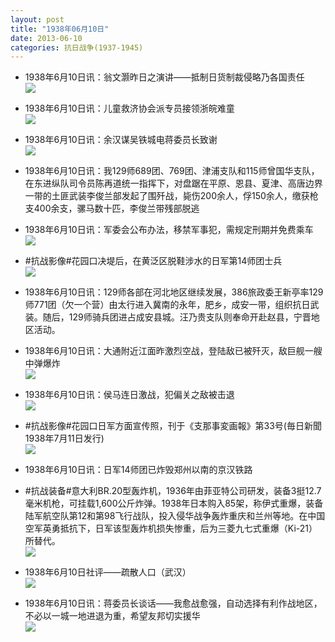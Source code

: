 ```yaml
---
layout: post
title: "1938年06月10日"
date: 2013-06-10
categories: 抗日战争(1937-1945)
---
```


<meta name="referrer" content="no-referrer" />

- 1938年6月10日讯：翁文灏昨日之演讲——抵制日货制裁侵略乃各国责任 <br/><img src="https://ww1.sinaimg.cn/large/aca367d8jw1e5jea99xjuj20c114jtbi.jpg" />

- 1938年6月10日讯：儿童救济协会派专员接领浙皖难童 <br/><img src="https://ww3.sinaimg.cn/large/aca367d8jw1e5jcjvh4pfj20c10rogny.jpg" />

- 1938年6月10日讯：余汉谋吴铁城电蒋委员长致谢 <br/><img src="https://ww1.sinaimg.cn/large/aca367d8jw1e5jathg05hj20c1113tb0.jpg" />

- 1938年6月10日讯：我129师689团、769团、津浦支队和115师曾国华支队，在东进纵队司令员陈再道统一指挥下，对盘踞在平原、恩县、夏津、高唐边界一带的土匪武装李俊兰部发起了围歼战，毙伤200余人，俘150余人，缴获枪 支400余支，骡马数十匹，李俊兰带残部脱逃 

- 1938年6月10日讯：军委会公布办法，移禁军事犯，需规定刑期并免费乘车 <br/><img src="https://ww4.sinaimg.cn/large/aca367d8jw1e5j92z7xc9j20c409xq3v.jpg" />

- #抗战影像#花园口决堤后，在黄泛区脱鞋涉水的日军第14师团士兵 <br/><img src="https://ww1.sinaimg.cn/large/aca367d8jw1e5j5c33zlpj20d309raao.jpg" />

- 1938年6月10日讯：129师各部在河北地区继续发展，386旅政委王新亭率129师771团（欠一个营）由太行进入冀南的永年，肥乡，成安一带，组织抗日武装。随后，129师骑兵团进占成安县城。汪乃贵支队则奉命开赴赵县，宁晋地区活动。 

- 1938年6月10日讯：大通附近江面昨激烈空战，登陆敌已被歼灭，敌巨舰一艘中弹爆炸 <br/><img src="https://ww2.sinaimg.cn/large/aca367d8jw1e5iyoctr38j20c1132n0b.jpg" />

- 1938年6月10日讯：侯马连日激战，犯偏关之敌被击退 <br/><img src="https://ww3.sinaimg.cn/large/aca367d8jw1e5iwy26920j20c10nv76o.jpg" />

- #抗战影像#花园口日军方面宣传照，刊于《支那事変画報》第33号(毎日新聞1938年7月11日发行) <br/><img src="https://ww1.sinaimg.cn/large/aca367d8jw1e5ivspohdpj20m80f8tdm.jpg" />

- 1938年6月10日讯：日军14师团已炸毁郑州以南的京汉铁路 

- #抗战装备#意大利BR.20型轰炸机，1936年由菲亚特公司研发，装备3挺12.7毫米机枪，可挂载1,600公斤炸弹。1938年日本购入85架，称伊式重爆，装备陆军航空队第12和第98飞行战队，投入侵华战争轰炸重庆和兰州等地。在中国空军英勇抵抗下，日军该型轰炸机损失惨重，后为三菱九七式重爆（Ki-21）所替代。 <br/><img src="https://ww2.sinaimg.cn/large/aca367d8jw1e5isbtwyppj20c10sfta7.jpg" />

- 1938年6月10日社评——疏散人口（武汉） <br/><img src="https://ww2.sinaimg.cn/large/aca367d8jw1e5iq0aljjdj20c10q9q6e.jpg" />

- 1938年6月10日讯：蒋委员长谈话——我愈战愈强，自动选择有利作战地区，不必以一城一地进退为重，希望友邦切实援华 <br/><img src="https://ww1.sinaimg.cn/large/aca367d8jw1e5io9spppcj20c113j43j.jpg" />

